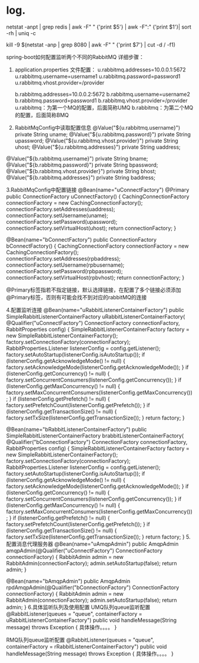 # log.

netstat -anpt | grep redis | awk -F" " {'print $5'} | awk -F":" {'print $1'}| sort -rh | uniq -c

kill -9 $(netstat -anp | grep 8080 | awk -F" " {'print $7'} | cut -d / -f1)

spring-boot如何配置监听两个不同的RabbitMQ
详细步骤：
1. application.properties 文件配置：
    u.rabbitmq.addresses=10.0.0.1:5672
    u.rabbitmq.username=username1
    u.rabbitmq.password=password1
    u.rabbitmq.vhost.provider=/provider

    b.rabbitmq.addresses=10.0.0.2:5672
    b.rabbitmq.username=username2
    b.rabbitmq.password=password1
    b.rabbitmq.vhost.provider=/provider 
u.rabbitmq：为第一个MQ的配置，后面简称UMQ 
b.rabbitmq：为第二个MQ的配置，后面简称BMQ

2. RabbitMqConfig中读取配置信息
@Value("${u.rabbitmq.username}")
private String uname;
@Value("${u.rabbitmq.password}")
private String upassword;
@Value("${u.rabbitmq.vhost.provider}")
private String uhost;
@Value("${u.rabbitmq.addresses}")
private String uaddress;

@Value("${b.rabbitmq.username}")
private String bname;
@Value("${b.rabbitmq.password}")
private String bpassword;
@Value("${b.rabbitmq.vhost.provider}")
private String bhost;
@Value("${b.rabbitmq.addresses}")
private String baddress;

3.RabbitMqConfig中配置链接
@Bean(name="uConnectFactory")
@Primary
public ConnectionFactory uConnectFactory() {
    CachingConnectionFactory connectionFactory = new CachingConnectionFactory();
    connectionFactory.setAddresses(uaddress);
    connectionFactory.setUsername(uname);
    connectionFactory.setPassword(upassword);
    connectionFactory.setVirtualHost(uhost);
    return connectionFactory;
}

@Bean(name="bConnectFactory")
public ConnectionFactory bConnectFactory() {
    CachingConnectionFactory connectionFactory = new CachingConnectionFactory();
    connectionFactory.setAddresses(rpbaddress);
    connectionFactory.setUsername(rpbusername);
    connectionFactory.setPassword(rpbpassword);
    connectionFactory.setVirtualHost(rpbvhost);
    return connectionFactory;
}

@Primary标签指若不指定链接，默认选择链接，在配置了多个链接必须添加@Primary标签，否则有可能会找不到对应的rabbitMQ的连接

4.配置监听连接
@Bean(name="uRabbitListenerContainerFactory")
public SimpleRabbitListenerContainerFactory uRabbitListenerContainerFactory(
        @Qualifier("uConnectFactory") ConnectionFactory connectionFactory,
        RabbitProperties config) {
    SimpleRabbitListenerContainerFactory factory = new SimpleRabbitListenerContainerFactory();
    factory.setConnectionFactory(connectionFactory);
    RabbitProperties.Listener listenerConfig = config.getListener();
    factory.setAutoStartup(listenerConfig.isAutoStartup());
    if (listenerConfig.getAcknowledgeMode() != null) {
        factory.setAcknowledgeMode(listenerConfig.getAcknowledgeMode());
    }
    if (listenerConfig.getConcurrency() != null) {
        factory.setConcurrentConsumers(listenerConfig.getConcurrency());
    }
    if (listenerConfig.getMaxConcurrency() != null) {
        factory.setMaxConcurrentConsumers(listenerConfig.getMaxConcurrency());
    }
    if (listenerConfig.getPrefetch() != null) {
        factory.setPrefetchCount(listenerConfig.getPrefetch());
    }
    if (listenerConfig.getTransactionSize() != null) {
        factory.setTxSize(listenerConfig.getTransactionSize());
    }
    return factory;
}

@Bean(name="bRabbitListenerContainerFactory")
public SimpleRabbitListenerContainerFactory brabbitListenerContainerFactory(
        @Qualifier("bConnectionFactory") ConnectionFactory connectionFactory,
        RabbitProperties config) {
    SimpleRabbitListenerContainerFactory factory = new SimpleRabbitListenerContainerFactory();
    factory.setConnectionFactory(connectionFactory);
    RabbitProperties.Listener listenerConfig = config.getListener();
    factory.setAutoStartup(listenerConfig.isAutoStartup());
    if (listenerConfig.getAcknowledgeMode() != null) {
        factory.setAcknowledgeMode(listenerConfig.getAcknowledgeMode());
    }
    if (listenerConfig.getConcurrency() != null) {
        factory.setConcurrentConsumers(listenerConfig.getConcurrency());
    }
    if (listenerConfig.getMaxConcurrency() != null) {
        factory.setMaxConcurrentConsumers(listenerConfig.getMaxConcurrency());
    }
    if (listenerConfig.getPrefetch() != null) {
        factory.setPrefetchCount(listenerConfig.getPrefetch());
    }
    if (listenerConfig.getTransactionSize() != null) {
        factory.setTxSize(listenerConfig.getTransactionSize());
    }
    return factory;
} 
5.配置消息代理服务器
@Bean(name="uAmqpAdmin")
public AmqpAdmin amqpAdmin(@Qualifier("uConnectFactory") ConnectionFactory connectionFactory) {
    RabbitAdmin admin = new RabbitAdmin(connectionFactory);
    admin.setAutoStartup(false);
    return admin;
}

@Bean(name="bAmqpAdmin")
public AmqpAdmin rpdAmqpAdmin(@Qualifier("bConnectionFactory") ConnectionFactory connectionFactory) {
    RabbitAdmin admin = new RabbitAdmin(connectionFactory);
    admin.setAutoStartup(false);
    return admin;
} 
6.具体监听队列及使用配置
UMQ队列queue监听配置
@RabbitListener(queues = "queue", containerFactory = uRabbitListenerContainerFactory")
public void handleMessage(String message) throws Exception {
    具体操作。。。。
 }

RMQ队列queue监听配置
@RabbitListener(queues = "queue", containerFactory = rRabbitListenerContainerFactory")
    public void handleMessage(String message) throws Exception {
    具体操作。。。。
}
